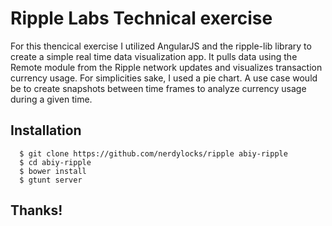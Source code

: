 Ripple Labs Technical exercise
======

For this thencical exercise I utilized AngularJS and the ripple-lib library to create a simple real time data visualization app. It pulls data using the Remote module from the Ripple network updates and visualizes transaction currency usage. For simplicities sake, I used a pie chart. A use case would be to create snapshots between time frames to analyze currency usage during a given time.

## Installation

      $ git clone https://github.com/nerdylocks/ripple abiy-ripple
      $ cd abiy-ripple
      $ bower install
      $ gtunt server
      
## Thanks!      
